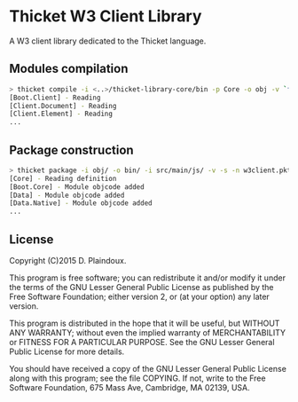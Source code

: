 # Thicket W3 Client Library

A W3 client library dedicated to the Thicket language.

## Modules compilation

```sh
> thicket compile -i <..>/thicket-library-core/bin -p Core -o obj -v `find src/main/thicket -name \*.tkt`
[Boot.Client] - Reading
[Client.Document] - Reading
[Client.Element] - Reading
...
```

## Package construction

```sh
> thicket package -i obj/ -o bin/ -i src/main/js/ -v -s -n w3client.pkt 
[Core] - Reading definition
[Boot.Core] - Module objcode added
[Data] - Module objcode added
[Data.Native] - Module objcode added
...
```

## License

Copyright (C)2015 D. Plaindoux.

This program is  free software; you can redistribute  it and/or modify
it  under the  terms  of  the GNU  Lesser  General  Public License  as
published by  the Free Software  Foundation; either version 2,  or (at
your option) any later version.

This program  is distributed in the  hope that it will  be useful, but
WITHOUT   ANY  WARRANTY;   without  even   the  implied   warranty  of
MERCHANTABILITY  or FITNESS  FOR  A PARTICULAR  PURPOSE.  See the  GNU
Lesser General Public License for more details.

You  should have  received a  copy of  the GNU  Lesser General  Public
License along with  this program; see the file COPYING.  If not, write
to the  Free Software Foundation,  675 Mass Ave, Cambridge,  MA 02139,
USA.

